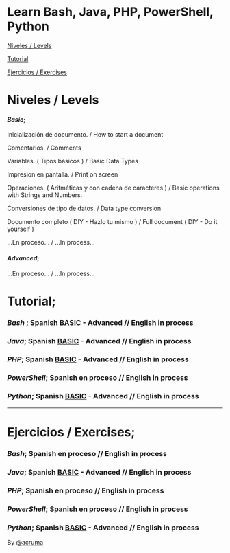 # Learn Bash, Java, PHP, PowerShell, Python  

[Niveles / Levels](https://github.com/acruma/learn#niveles--levels)

[Tutorial](https://github.com/acruma/learn#tutorial)

[Ejercicios / Exercises](https://github.com/acruma/learn#ejercicios--exercises)

# Niveles / Levels

#### *Basic*;

Inicialización de documento.                            / How to start a document

Comentarios.                                            / Comments

Variables. ( Tipos básicos )                            / Basic Data Types

Impresion en pantalla.                                  / Print on screen

Operaciones. ( Aritméticas y con cadena de caracteres ) / Basic operations with Strings and Numbers. 

Conversiones de tipo de datos.                          / Data type conversion

Documento completo ( DIY - Hazlo tu mismo )             / Full document ( DIY - Do it yourself )

...En proceso... / ...In process...

#### *Advanced*;

...En proceso... / ...In process...

# Tutorial;  

### *Bash* ; Spanish [BASIC](https://github.com/acruma/learn/blob/master/spanish/basic/bash.md) - Advanced  // English in process
### *Java*; Spanish [BASIC](https://github.com/acruma/learn/blob/master/spanish/basic/java.md) - Advanced // English in process
### *PHP*; Spanish [BASIC](https://github.com/acruma/learn/blob/master/spanish/basic/php.md) - Advanced  // English in process
### *PowerShell*; Spanish en proceso  // English in process
### *Python*; Spanish [BASIC](https://github.com/acruma/learn/blob/master/spanish/basic/python.md) - Advanced // English in process  

***

# Ejercicios / Exercises;

### *Bash*; Spanish en proceso  // English in process
### *Java*; Spanish [BASIC](https://github.com/acruma/learn/blob/master/spanish/basic/Ejercicios/Java.md) - Advanced // English in process
### *PHP*; Spanish en proceso  // English in process
### *PowerShell*; Spanish en proceso  // English in process
### *Python*; Spanish [BASIC](https://github.com/acruma/learn/blob/master/spanish/basic/Ejercicios/Python.md) - Advanced  // English in process


By [@acruma](https://github.com/acruma)
